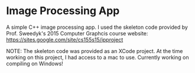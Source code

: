 # Image Processing App
A simple C++ image processing app. I used the skeleton code provided by Prof. Sweedyk's 2015 Computer Graphcis course website: https://sites.google.com/site/cs155s15/ipproject

NOTE: The skeleton code was provided as an XCode project. At the time working on this project, I had access to a mac to use. Currently working on compiling on Windows!
